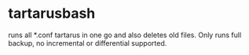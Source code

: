 # tartarusbash
runs all *.conf tartarus in one go and also deletes old files. Only runs full backup, no incremental or differential supported.
